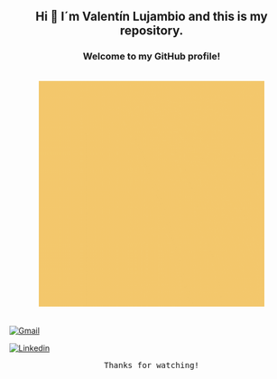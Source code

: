 <div align="center" >
 
## Hi 👋 I´m Valentín Lujambio and this is my repository. 
### Welcome to my GitHub profile!
        
</div>

<br/>
<div align="center" >
<img src="https://github.com/pachulujambio/pachulujambio/blob/main/Hi!.gif" alt="Valentin Lujambio"  width="400" height="400"/>
</div>
<br/>

<!-- Social Links -->
<!-- Gmail -->
<a href="mailto:valentin.lujambio@gmail.com" target="_blank"><img alt="Gmail"
        src="https://img.shields.io/badge/-Gmail-EA4335?style=flat-square&logo=Gmail&logoColor=white">
</a>
<!-- Linkedin -->
<a href="https://www.linkedin.com/in/valentin-lujambio/" target="_blank"><img alt="Linkedin"
        src="https://img.shields.io/badge/-Linkedin-0A66C2?style=flat-square&logo=Linkedin&logoColor=white">
</a>
        
<!-- Footer -->
<samp>
    <p align="center">
        Thanks for watching!
    </p>
</samp>

